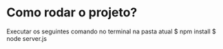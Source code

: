 # Como rodar o projeto?

Executar os seguintes comando no terminal na pasta atual
$ npm install
$ node server.js
